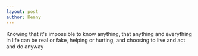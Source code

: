 ```yaml
---
layout: post
author: Kenny
---
```

Knowing that it's impossible to know anything, that anything and everything in life can be real or fake, 
helping or hurting, and choosing to live and act and do anyway

